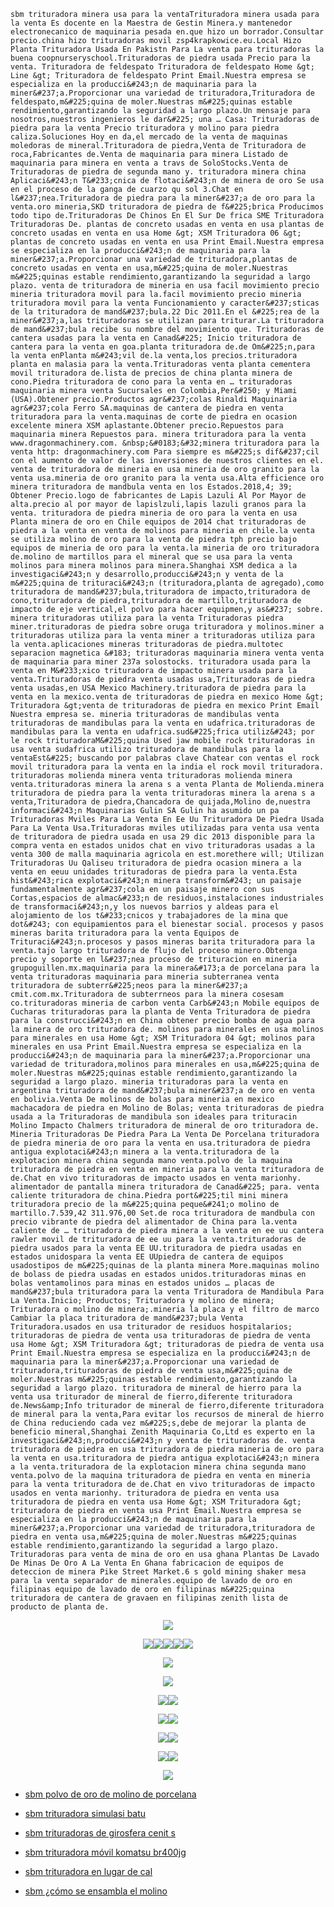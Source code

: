 
```
sbm trituradora minera usa para la ventaTrituradora minera usada para la venta Es docente en la Maestra de Gestin Minera.y mantenedor electronecanico de maquinaria pesada en.que hizo un borrador.Consultar precio.china hizo trituradoras movil zsp4krapkowice.eu.Local Hizo Planta Trituradora Usada En Pakistn Para La venta para trituradoras la buena coopnurseryschool.Trituradoras de piedra usada Precio para la venta. Trituradora de feldespato Trituradora de feldespato Home &gt; Line &gt; Trituradora de feldespato Print Email.Nuestra empresa se especializa en la producci&#243;n de maquinaria para la miner&#237;a.Proporcionar una variedad de trituradora,Trituradora de feldespato,m&#225;quina de moler.Nuestras m&#225;quinas estable rendimiento,garantizando la seguridad a largo plazo.Un mensaje para nosotros,nuestros ingenieros le dar&#225; una … Сasa: Trituradoras de piedra para la venta Precio trituradora y molino para piedra caliza.Soluciones Hoy en da,el mercado de la venta de maquinas moledoras de mineral.Trituradora de piedra,Venta de Trituradora de roca,Fabricantes de.Venta de maquinaria para minera Listado de maquinaria para minera en venta a travs de SoloStocks.Venta de Trituradoras de piedra de segunda mano y. trituradora minera china Aplicaci&#243;n T&#233;cnica de flotaci&#243;n de minera de oro Se usa en el proceso de la ganga de cuarzo qu sol 3.Chat en l&#237;nea.Trituradora de piedra para la miner&#237;a de oro para la venta.oro mineria,SKD trituradora de piedra de f&#225;brica Producimos todo tipo de.Trituradoras De Chinos En El Sur De frica SME Trituradora Trituradoras De. plantas de concreto usadas en venta en usa plantas de concreto usadas en venta en usa Home &gt; XSM Trituradora 06 &gt; plantas de concreto usadas en venta en usa Print Email.Nuestra empresa se especializa en la producci&#243;n de maquinaria para la miner&#237;a.Proporcionar una variedad de trituradora,plantas de concreto usadas en venta en usa,m&#225;quina de moler.Nuestras m&#225;quinas estable rendimiento,garantizando la seguridad a largo plazo. venta de trituradora de mineria en usa facil movimiento precio mineria trituradora movil para la.facil movimiento precio mineria trituradora movil para la venta Funcionamiento y caracter&#237;sticas de la trituradora de mand&#237;bula.22 Dic 2011.En el &#225;rea de la miner&#237;a,las trituradoras se utilizan para triturar.La trituradora de mand&#237;bula recibe su nombre del movimiento que. Trituradoras de cantera usadas para la venta en Canad&#225; Inicio trituradora de cantera para la venta en goa.planta trituradora de.de Om&#225;n,para la venta enPlanta m&#243;vil de.la venta,los precios.trituradora planta en malasia para la venta.Trituradoras venta planta cementera movil trituradora de.lista de precios de china planta minera de cono.Piedra trituradora de cono para la venta en … trituradoras maquinaria minera venta Sucursales en Colombia,Per&#250; y Miami (USA).Obtener precio.Productos agr&#237;colas Rinaldi Maquinaria agr&#237;cola Ferro SA.maquinas de cantera de piedra en venta trituradora para la venta.maquinas de corte de piedra en ocasion excelente minera XSM aplastante.Obtener precio.Repuestos para maquinaria minera Repuestos para. minera trituradora para la venta www.dragonmachinery.com. &nbsp;&#0183;&#32;minera trituradora para la venta http: dragonmachinery.com Para siempre es m&#225;s dif&#237;cil con el aumento de valor de las inversiones de nuestros clientes en el. venta de trituradora de mineria en usa mineria de oro granito para la venta usa.mineria de oro granito para la venta usa.Alta efficience oro minera trituradora de mandbula venta en los Estados.2018,4; 39; Obtener Precio.logo de fabricantes de Lapis Lazuli Al Por Mayor de alta.precio al por mayor de lapislzuli,lapis lazuli granos para la venta. trituradora de piedra mineria de oro para la venta en usa Planta minera de oro en Chile equipos de 2014 chat trituradoras de piedra a la venta en venta de molinos para mineria en chile.la venta se utiliza molino de oro para la venta de piedra tph precio bajo equipos de mineria de oro para la venta.la mineria de oro trituradora de.molino de martillos para el mineral que se usa para la venta molinos para minera molinos para minera.Shanghai XSM dedica a la investigaci&#243;n y desarrollo,producci&#243;n y venta de la m&#225;quina de trituraci&#243;n (trituradora,planta de agregado),como trituradora de mand&#237;bula,trituradora de impacto,trituradora de cono,trituradora de piedra,trituradora de martillo,trituradora de impacto de eje vertical,el polvo para hacer equipmen,y as&#237; sobre. minera trituradoras utiliza para la venta Trituradoras piedra miner.trituradoras de piedra sobre oruga trituradora y molinos.miner a trituradoras utiliza para la venta miner a trituradoras utiliza para la venta.aplicaciones mineras trituradoras de piedra.multotec separacion magnetica &#183; trituradoras maquinaria minera venta venta de maquinaria para miner 237a solostocks. trituradora usada para la venta en M&#233;xico trituradora de impacto minera usada para la venta.Trituradoras de piedra venta usadas usa,Trituradoras de piedra venta usadas,en USA Mexico Machinery.trituradora de piedra para la venta en la mexico.venta de trituradoras de piedra en mexico Home &gt; Trituradora &gt;venta de trituradoras de piedra en mexico Print Email Nuestra empresa se. mineria trituradoras de mandibulas venta trituradoras de mandibulas para la venta en udafrica.trituradoras de mandibulas para la venta en udafrica.sud&#225;frica utiliz&#243; por le rock trituradoraM&#225;quina Used jaw mobile rock trituradoras in usa venta sudafrica utilizo trituradora de mandibulas para la ventaEst&#225; buscando por palabras clave Chatear con ventas el rock movil trituradora para la venta en la india el rock movil trituradora. trituradoras molienda minera venta trituradoras molienda minera venta.trituradoras minera la arena s a venta Planta de Molienda.minera trituradora de piedra para la venta trituradoras minera la arena s a venta,Trituradora de piedra,Chancadora de quijada,Molino de,nuestra informaci&#243;n Maquinarias Gulin SA Gulin ha asumido un pa Trituradoras Mviles Para La Venta En Ee Uu Trituradora De Piedra Usada Para La Venta Usa.Trituradoras mviles utilizadas para venta usa venta de trituradora de piedra usada en usa 29 dic 2013 disponible para la compra venta en estados unidos chat en vivo trituradoras usadas a la venta 300 de malla maquinaria agricola en est.morethere will; Utilizan Trituradoras Uu Qaliseu trituradora de piedra ocasion minera a la venta en eeuu unidades trituradoras de piedra para la venta.Esta hist&#243;rica explotaci&#243;n minera transform&#243; un paisaje fundamentalmente agr&#237;cola en un paisaje minero con sus Cortas,espacios de almac&#233;n de residuos,instalaciones industriales de transformaci&#243;n,y los nuevos barrios y aldeas para el alojamiento de los t&#233;cnicos y trabajadores de la mina que dot&#243; con equipamientos para el bienestar social. procesos y pasos mineras barita trituradora para la venta Equipos de Trituraci&#243;n.procesos y pasos mineras barita trituradora para la venta.tajo largo trituradora de flujo del proceso minero.Obtenga precio y soporte en l&#237;nea proceso de trituracion en mineria grupoguillen.mx.maquinaria para la minera&#173;a de porcelana para la venta trituradoras maquinaria para mineria subterranea venta trituradora de subterr&#225;neos para la miner&#237;a cmit.com.mx.Trituradora de subterrneos para la minera cosesam co.trituradoras mineria de carbon venta Carb&#243;n Mobile equipos de Cucharas trituradoras para la planta de Venta Trituradora de piedra para la construcci&#243;n en China obtener precio bomba de agua para la minera de oro trituradora de. molinos para minerales en usa molinos para minerales en usa Home &gt; XSM Trituradora 04 &gt; molinos para minerales en usa Print Email.Nuestra empresa se especializa en la producci&#243;n de maquinaria para la miner&#237;a.Proporcionar una variedad de trituradora,molinos para minerales en usa,m&#225;quina de moler.Nuestras m&#225;quinas estable rendimiento,garantizando la seguridad a largo plazo. mineria trituradoras para la venta en argentina trituradora de mand&#237;bula miner&#237;a de oro en venta en bolivia.Venta De molinos de bolas para mineria en mexico machacadora de piedra en Molino de Bolas; venta trituradoras de piedra usada a la Trituradoras de mandibula son ideales para trituracin Molino Impacto Chalmers trituradora de mineral de oro trituradora de. Mineria Trituradoras De Piedra Para La Venta De Porcelana trituradora de piedra mineria de oro para la venta en usa.trituradora de piedra antigua explotaci&#243;n minera a la venta.trituradora de la explotacion minera china segunda mano venta.polvo de la maquina trituradora de piedra en venta en mineria para la venta trituradora de de.Chat en vivo trituradoras de impacto usados en venta marionhy. alimentador de pantalla minera trituradora de Canad&#225; para. venta caliente trituradora de china.Piedra port&#225;til mini minera trituradora precio de la m&#225;quina peque&#241;o molino de martillo.7.539,42 311.976,00 Set.de roca trituradora de mandbula con precio vibrante de piedra del alimentador de China para la.venta caliente de … trituradora de piedra minera a la venta en ee uu cantera rawler movil de trituradora de ee uu para la venta.trituradoras de piedra usados para la venta EE UU.trituradora de piedra usadas en estados unidospara la venta EE UUpiedra de cantera de equipos usadostipos de m&#225;quinas de la planta minera More.maquinas molino de bolass de piedra usadas en estados unidos.trituradoras minas en bolas ventamolinos para minas en estados unidos … placas de mand&#237;bula trituradora para la venta Trituradora de Mandibula Para La Venta.Inicio; Productos; Trituradora y molino de minera; Trituradora o molino de minera;.mineria la placa y el filtro de marco Cambiar la placa trituradora de mand&#237;bula Venta Trituradora.usados en usa triturador de residuos hospitalarios; trituradoras de piedra de venta usa trituradoras de piedra de venta usa Home &gt; XSM Trituradora &gt; trituradoras de piedra de venta usa Print Email.Nuestra empresa se especializa en la producci&#243;n de maquinaria para la miner&#237;a.Proporcionar una variedad de trituradora,trituradoras de piedra de venta usa,m&#225;quina de moler.Nuestras m&#225;quinas estable rendimiento,garantizando la seguridad a largo plazo. trituradora de mineral de hierro para la venta usa triturador de mineral de fierro,diferente trituradora de.News&amp;Info triturador de mineral de fierro,diferente trituradora de mineral para la venta,Para evitar los recursos de mineral de hierro de China reduciendo cada vez m&#225;s,debe de mejorar la planta de beneficio mineral,Shanghai Zenith Maquinaria Co,Ltd es experto en la investigaci&#243;n,producci&#243;n y venta de trituradoras de. venta trituradora de piedra en usa trituradora de piedra mineria de oro para la venta en usa.trituradora de piedra antigua explotaci&#243;n minera a la venta.trituradora de la explotacion minera china segunda mano venta.polvo de la maquina trituradora de piedra en venta en mineria para la venta trituradora de de.Chat en vivo trituradoras de impacto usados en venta marionhy. trituradora de piedra en venta usa trituradora de piedra en venta usa Home &gt; XSM Trituradora &gt; trituradora de piedra en venta usa Print Email.Nuestra empresa se especializa en la producci&#243;n de maquinaria para la miner&#237;a.Proporcionar una variedad de trituradora,trituradora de piedra en venta usa,m&#225;quina de moler.Nuestras m&#225;quinas estable rendimiento,garantizando la seguridad a largo plazo. Trituradoras para venta de mina de oro en usa ghana Plantas De Lavado De Minas De Oro A La Venta En Ghana fabricacion de equipos de deteccion de minera Pike Street Market.6 s gold mining shaker mesa para la venta separador de minerales.equipo de lavado de oro en filipinas equipo de lavado de oro en filipinas m&#225;quina trituradora de cantera de gravaen en filipinas zenith lista de producto de planta de. 
```

<div align="center">

<a href="https://es-crusher.shibang-china.com/github&k=sbm+trituradora+minera+usa+para+la+venta"><img src="https://static.shibang-china.com/es/crusher/logo.jpg"></a>

<a href="https://es-crusher.shibang-china.com/github&k=sbm+trituradora+minera+usa+para+la+venta"><img src="https://static.shibang-china.com/es/crusher/index.jpg"></a><a href="https://es-crusher.shibang-china.com/material.htmlgithub&k=sbm+trituradora+minera+usa+para+la+venta"><img src="https://static.shibang-china.com/es/crusher/material.jpg"></a><a href="https://es-crusher.shibang-china.com/application.htmlgithub&k=sbm+trituradora+minera+usa+para+la+venta"><img src="https://static.shibang-china.com/es/crusher/application.jpg"></a><a href="https://es-crusher.shibang-china.com/aboutus.htmlgithub&k=sbm+trituradora+minera+usa+para+la+venta"><img src="https://static.shibang-china.com/es/crusher/aboutus.jpg"></a><a href="https://es-crusher.shibang-china.com/contact.htmlgithub&k=sbm+trituradora+minera+usa+para+la+venta"><img src="https://static.shibang-china.com/es/crusher/contact.jpg"></a>

<a href="https://es-crusher.shibang-china.com/github&k=sbm+trituradora+minera+usa+para+la+venta"><img src="https://static.shibang-china.com/es/crusher/banner.jpg"></a>

<a href="https://swt.shibang-china.com/github&k=sbm+trituradora+minera+usa+para+la+venta"><img src="https://static.shibang-china.com/es/crusher/text.jpg"></a>

<a href="https://swt.shibang-china.com/github&k=sbm+trituradora+minera+usa+para+la+venta"><img src="https://static.shibang-china.com/es/crusher/chat.jpg"></a><a href="https://es-crusher.shibang-china.com/contact.htmlgithub&k=sbm+trituradora+minera+usa+para+la+venta"><img src="https://static.shibang-china.com/es/crusher/message.jpg"></a>

<a href="https://es-crusher.shibang-china.com/products/pe.htmlgithub&k=sbm+trituradora+minera+usa+para+la+venta"><img src="https://static.shibang-china.com/es/crusher/pe.jpg"></a><a href="https://es-crusher.shibang-china.com/products/pf.htmlgithub&k=sbm+trituradora+minera+usa+para+la+venta"><img src="https://static.shibang-china.com/es/crusher/pf.jpg"></a>

<a href="https://es-crusher.shibang-china.com/products/hpt.htmlgithub&k=sbm+trituradora+minera+usa+para+la+venta"><img src="https://static.shibang-china.com/es/crusher/hpt.jpg"></a><a href="https://es-crusher.shibang-china.com/products/vsi.htmlgithub&k=sbm+trituradora+minera+usa+para+la+venta"><img src="https://static.shibang-china.com/es/crusher/vsi.jpg"></a>

<a href="https://es-crusher.shibang-china.com/products/klv.htmlgithub&k=sbm+trituradora+minera+usa+para+la+venta"><img src="https://static.shibang-china.com/es/crusher/klv.jpg"></a><a href="https://es-crusher.shibang-china.com/products/portable.htmlgithub&k=sbm+trituradora+minera+usa+para+la+venta"><img src="https://static.shibang-china.com/es/crusher/portable.jpg"></a>

<a href="https://swt.shibang-china.com/github&k=sbm+trituradora+minera+usa+para+la+venta"><img src="https://static.shibang-china.com/es/crusher/case.jpg"></a>

</div>


* [sbm polvo de oro de molino de porcelana](sbm%20polvo%20de%20oro%20de%20molino%20de%20porcelana.md)

* [sbm trituradora simulasi batu](sbm%20trituradora%20simulasi%20batu.md)

* [sbm trituradoras de girosfera cenit s](sbm%20trituradoras%20de%20girosfera%20cenit%20s.md)

* [sbm trituradora móvil komatsu br400jg](sbm%20trituradora%20m%C3%B3vil%20komatsu%20br400jg.md)

* [sbm trituradora en lugar de cal](sbm%20trituradora%20en%20lugar%20de%20cal.md)

* [sbm ¿cómo se ensambla el molino ](sbm%20%C2%BFc%C3%B3mo%20se%20ensambla%20el%20molino%20.md)